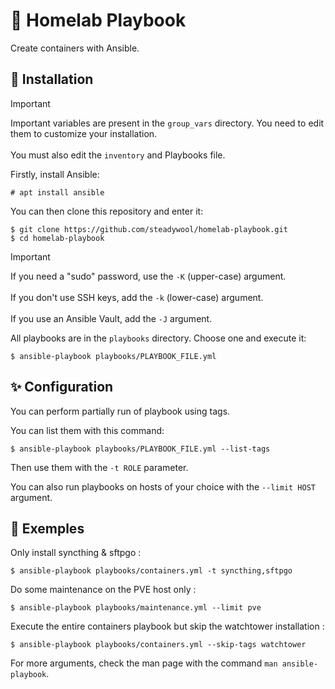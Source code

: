 # 🐋 Homelab Playbook

Create containers with Ansible.

## 🚀 Installation

> [!IMPORTANT]
> Important variables are present in the `group_vars` directory. You need to edit them to customize your installation. </br></br>
> You must also edit the `inventory` and Playbooks file.

Firstly, install Ansible:
```
# apt install ansible
```

You can then clone this repository and enter it:
```
$ git clone https://github.com/steadywool/homelab-playbook.git
$ cd homelab-playbook
```

> [!IMPORTANT]
> If you need a "sudo" password, use the `-K` (upper-case) argument. </br></br>
> If you don't use SSH keys, add the `-k` (lower-case) argument. </br></br>
> If you use an Ansible Vault, add the `-J` argument.

All playbooks are in the `playbooks` directory. Choose one and execute it:
```
$ ansible-playbook playbooks/PLAYBOOK_FILE.yml
```

## ✨ Configuration

You can perform partially run of playbook using tags.

You can list them with this command:
```
$ ansible-playbook playbooks/PLAYBOOK_FILE.yml --list-tags
```

Then use them with the `-t ROLE` parameter.

You can also run playbooks on hosts of your choice with the `--limit HOST` argument.

## 📕 Exemples

Only install syncthing & sftpgo :
```
$ ansible-playbook playbooks/containers.yml -t syncthing,sftpgo
```

Do some maintenance on the PVE host only :
```
$ ansible-playbook playbooks/maintenance.yml --limit pve
```

Execute the entire containers playbook but skip the watchtower installation :
```
$ ansible-playbook playbooks/containers.yml --skip-tags watchtower
```

For more arguments, check the man page with the command `man ansible-playbook`.